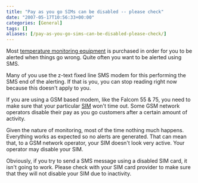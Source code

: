 ```yaml
---
title: "Pay as you go SIMs can be disabled -- please check"
date: "2007-05-17T10:56:33+00:00"
categories: [General]
tags: []
aliases: [/pay-as-you-go-sims-can-be-disabled-please-check/]
---
```


Most <a href="https://www.openxtra.co.uk/environment-monitors.html">temperature monitoring equipment</a> is purchased in order for you to be alerted when things go wrong. Quite often you want to be alerted using SMS.

Many of you use the z-text fixed line SMS modem for this performing the SMS end of the alerting. If that is you, you can stop reading right now because this doesn't apply to you.

If you are using a GSM based modem, like the Falcom 55 & 75, you need to make sure that your particular <a href="http://en.wikipedia.org/wiki/Subscriber_Identity_Module">SIM</a> won't time out. Some GSM network operators disable their pay as you go customers after a certain amount of activity.

Given the nature of monitoring, most of the time nothing much happens. Everything works as expected so no alerts are generated. That can mean that, to a GSM network operator, your SIM doesn't look very active. Your operator may disable your SIM.

Obviously, if you try to send a SMS message using a disabled SIM card, it isn't going to work. Please check with your SIM card provider to make sure that they will not disable your SIM due to inactivity.
